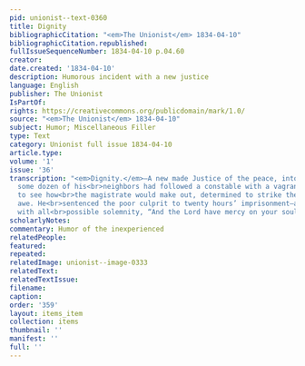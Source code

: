 ```yaml
---
pid: unionist--text-0360
title: Dignity
bibliographicCitation: "<em>The Unionist</em> 1834-04-10"
bibliographicCitation.republished: 
fullIssueSequenceNumber: 1834-04-10 p.04.60
creator: 
date.created: '1834-04-10'
description: Humorous incident with a new justice
language: English
publisher: The Unionist
IsPartOf: 
rights: https://creativecommons.org/publicdomain/mark/1.0/
source: "<em>The Unionist</em> 1834-04-10"
subject: Humor; Miscellaneous Filler
type: Text
category: Unionist full issue 1834-04-10
article.type: 
volume: '1'
issue: '36'
transcription: "<em>Dignity.</em>—A new made Justice of the peace, into whose office
  some dozen of his<br>neighbors had followed a constable with a vagrant in charge,
  to see how<br>the magistrate would make out, determined to strike them dumb with
  awe. He<br>sentenced the poor culprit to twenty hours’ imprisonment—and concluded
  with all<br>possible solemnity, “And the Lord have mercy on your soul!”<br>"
scholarlyNotes: 
commentary: Humor of the inexperienced
relatedPeople: 
featured: 
repeated: 
relatedImage: unionist--image-0333
relatedText: 
relatedTextIssue: 
filename: 
caption: 
order: '359'
layout: items_item
collection: items
thumbnail: ''
manifest: ''
full: ''
---
```

